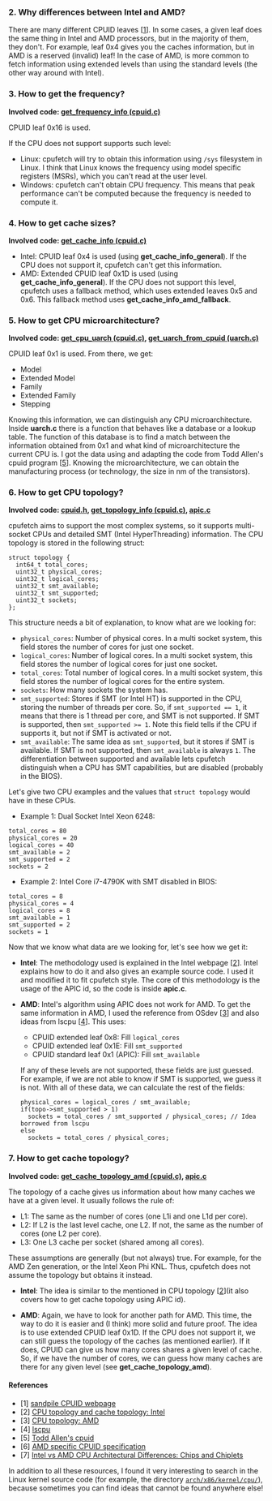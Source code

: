 ### 2. Why differences between Intel and AMD?
There are many different CPUID leaves [[1](#references)]. In some cases, a given leaf does the same thing in Intel and AMD processors, but in the majority of them, they don't. For example, leaf 0x4 gives you the caches information, but in AMD is a reserved (invalid) leaf! In the case of AMD, is more common to fetch information using extended levels than using the standard levels (the other way around with Intel).

### 3. How to get the frequency?
__Involved code: [get_frequency_info (cpuid.c)](https://github.com/Dr-Noob/cpufetch/blob/master/src/x86/cpuid.c)__

CPUID leaf 0x16 is used.

If the CPU does not support supports such level:
- Linux: cpufetch will try to obtain this information using `/sys` filesystem in Linux. I think that Linux knows the frequency using model specific registers (MSRs), which you can't read at the user level.
- Windows: cpufetch can't obtain CPU frequency. This means that peak performance can't be computed because the frequency is needed to compute it.

### 4. How to get cache sizes?
__Involved code: [get_cache_info (cpuid.c)](https://github.com/Dr-Noob/cpufetch/blob/master/src/x86/cpuid.c)__

- Intel: CPUID leaf 0x4 is used (using __get_cache_info_general__). If the CPU does not support it, cpufetch can't get this information.
- AMD: Extended CPUID leaf 0x1D is used (using __get_cache_info_general__). If the CPU does not support this level, cpufetch uses a fallback method, which uses extended leaves 0x5 and 0x6. This fallback method uses __get_cache_info_amd_fallback__.


### 5. How to get CPU microarchitecture?
__Involved code: [get_cpu_uarch (cpuid.c)](https://github.com/Dr-Noob/cpufetch/blob/master/src/x86/cpuid.c), [get_uarch_from_cpuid (uarch.c)](https://github.com/Dr-Noob/cpufetch/blob/master/src/x86/uarch.c)__

CPUID leaf 0x1 is used. From there, we get:
- Model
- Extended Model
- Family
- Extended Family
- Stepping

Knowing this information, we can distinguish any CPU microarchitecture. Inside __uarch.c__ there is a function that behaves like a database or a lookup table. The function of this database is to find a match between the information obtained from 0x1 and what kind of microarchitecture the current CPU is. I got the data using and adapting the code from Todd Allen's cpuid program [[5](#references)]. Knowing the microarchitecture, we can obtain the manufacturing process (or technology, the size in nm of the transistors).

### 6. How to get CPU topology?
__Involved code: [cpuid.h](https://github.com/Dr-Noob/cpufetch/blob/master/src/x86/cpuid.h), [get_topology_info (cpuid.c)](https://github.com/Dr-Noob/cpufetch/blob/master/src/x86/cpuid.c), [apic.c](https://github.com/Dr-Noob/cpufetch/blob/master/src/x86/apic.c)__

cpufetch aims to support the most complex systems, so it supports multi-socket CPUs and detailed SMT (Intel HyperThreading) information. The CPU topology is stored in the following struct:

```
struct topology {
  int64_t total_cores;
  uint32_t physical_cores;
  uint32_t logical_cores;
  uint32_t smt_available;
  uint32_t smt_supported;
  uint32_t sockets;
};
```

This structure needs a bit of explanation, to know what are we looking for:
- `physical_cores`: Number of physical cores. In a multi socket system, this field stores the number of cores for just one socket.
- `logical_cores`: Number of logical cores. In a multi socket system, this field stores the number of logical cores for just one socket.
- `total_cores`: Total number of logical cores. In a multi socket system, this field stores the number of logical cores for the entire system.
- `sockets`: How many sockets the system has.
- `smt_supported`: Stores if SMT (or Intel HT) is supported in the CPU, storing the number of threads per core. So, if `smt_supported == 1`, it means that there is 1 thread per core, and SMT is not supported. If SMT is supported, then `smt_supported >= 1`. Note this field tells if the CPU if supports it, but not if SMT is activated or not.
- `smt_available`: The same idea as `smt_supported`, but it stores if SMT is available. If SMT is not supported, then `smt_available` is always `1`. The differentiation between supported and available lets cpufetch distinguish when a CPU has SMT capabilities, but are disabled (probably in the BIOS).

Let's give two CPU examples and the values that `struct topology` would have in these CPUs.
- Example 1: Dual Socket Intel Xeon 6248:

```
total_cores = 80
physical_cores = 20
logical_cores = 40
smt_available = 2
smt_supported = 2
sockets = 2
```

- Example 2: Intel Core i7-4790K with SMT disabled in BIOS:

```
total_cores = 8
physical_cores = 4
logical_cores = 8
smt_available = 1
smt_supported = 2
sockets = 1
```

Now that we know what data are we looking for, let's see how we get it:

- __Intel__: The methodology used is explained in the Intel webpage [[2](#references)]. Intel explains how to do it and also gives an example source code. I used it and modified it to fit cpufetch style. The core of this methodology is the usage of the APIC id, so the code is inside __apic.c__.
- __AMD__: Intel's algorithm using APIC does not work for AMD. To get the same information in AMD, I used the reference from OSdev [[3](#references)] and also ideas from lscpu [[4](#references)]. This uses:
  - CPUID extended leaf 0x8: Fill `logical_cores`
  - CPUID extended leaf 0x1E: Fill `smt_supported`
  - CPUID standard leaf 0x1 (APIC): Fill `smt_available`

  If any of these levels are not supported, these fields are just guessed. For example, if we are not able to know if SMT is supported, we guess it is not. With all of these data, we can calculate the rest of the fields:

  ```
  physical_cores = logical_cores / smt_available;  
  if(topo->smt_supported > 1)
    sockets = total_cores / smt_supported / physical_cores; // Idea borrowed from lscpu
  else
    sockets = total_cores / physical_cores;    
  ```

### 7. How to get cache topology?
__Involved code: [get_cache_topology_amd (cpuid.c)](https://github.com/Dr-Noob/cpufetch/blob/master/src/x86/cpuid.c), [apic.c](https://github.com/Dr-Noob/cpufetch/blob/master/src/x86/apic.c)__

The topology of a cache gives us information about how many caches we have at a given level. It usually follows the rule of:
- L1: The same as the number of cores (one L1i and one L1d per core).
- L2: If L2 is the last level cache, one L2. If not, the same as the number of cores (one L2 per core).
- L3: One L3 cache per socket (shared among all cores).

These assumptions are generally (but not always) true. For example, for the AMD Zen generation, or the Intel Xeon Phi KNL. Thus, cpufetch does not assume the topology but obtains it instead.

- __Intel__: The idea is similar to the mentioned in CPU topology [[2](#references)](it also covers how to get cache topology using APIC id).

- __AMD__: Again, we have to look for another path for AMD. This time, the way to do it is easier and (I think) more solid and future proof. The idea is to use extended CPUID leaf 0x1D. If the CPU does not support it, we can still guess the topology of the caches (as mentioned earlier). If it does, CPUID can give us how many cores shares a given level of cache. So, if we have the number of cores, we can guess how many caches are there for any given level (see __get_cache_topology_amd__).

#### References
- [1] [sandpile CPUID webpage](https://www.sandpile.org/x86/cpuid.htm)
- [2] [CPU topology and cache topology: Intel](https://software.intel.com/content/www/us/en/develop/articles/intel-64-architecture-processor-topology-enumeration.html)
- [3] [CPU topology: AMD](https://wiki.osdev.org/Detecting_CPU_Topology_(80x86))
- [4] [lscpu](https://github.com/karelzak/util-linux/blob/master/sys-utils/lscpu.c)
- [5] [Todd Allen's cpuid](http://www.etallen.com/cpuid.html)
- [6] [AMD specific CPUID specification](https://www.amd.com/system/files/TechDocs/25481.pdf)
- [7] [Intel vs AMD CPU Architectural Differences: Chips and Chiplets](https://c.mi.com/thread-2585048-1-0.html)

In addition to all these resources, I found it very interesting to search in the Linux kernel source code (for example, the directory [`arch/x86/kernel/cpu/`](https://elixir.bootlin.com/linux/latest/source/arch/x86/kernel/cpu)), because sometimes you can find ideas that cannot be found anywhere else!
